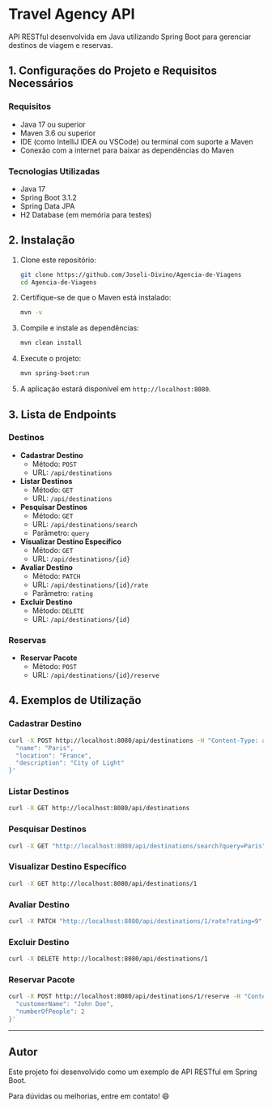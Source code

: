 
# Travel Agency API

API RESTful desenvolvida em Java utilizando Spring Boot para gerenciar destinos de viagem e reservas.

## 1. Configurações do Projeto e Requisitos Necessários

### Requisitos
- Java 17 ou superior
- Maven 3.6 ou superior
- IDE (como IntelliJ IDEA ou VSCode) ou terminal com suporte a Maven
- Conexão com a internet para baixar as dependências do Maven

### Tecnologias Utilizadas
- Java 17
- Spring Boot 3.1.2
- Spring Data JPA
- H2 Database (em memória para testes)

## 2. Instalação

1. Clone este repositório:
   ```bash
   git clone https://github.com/Joseli-Divino/Agencia-de-Viagens
   cd Agencia-de-Viagens
   ```

2. Certifique-se de que o Maven está instalado:
   ```bash
   mvn -v
   ```

3. Compile e instale as dependências:
   ```bash
   mvn clean install
   ```

4. Execute o projeto:
   ```bash
   mvn spring-boot:run
   ```

5. A aplicação estará disponível em `http://localhost:8080`.

## 3. Lista de Endpoints

### **Destinos**
- **Cadastrar Destino**
  - Método: `POST`
  - URL: `/api/destinations`
- **Listar Destinos**
  - Método: `GET`
  - URL: `/api/destinations`
- **Pesquisar Destinos**
  - Método: `GET`
  - URL: `/api/destinations/search`
  - Parâmetro: `query`
- **Visualizar Destino Específico**
  - Método: `GET`
  - URL: `/api/destinations/{id}`
- **Avaliar Destino**
  - Método: `PATCH`
  - URL: `/api/destinations/{id}/rate`
  - Parâmetro: `rating`
- **Excluir Destino**
  - Método: `DELETE`
  - URL: `/api/destinations/{id}`

### **Reservas**
- **Reservar Pacote**
  - Método: `POST`
  - URL: `/api/destinations/{id}/reserve`

## 4. Exemplos de Utilização

### **Cadastrar Destino**
```bash
curl -X POST http://localhost:8080/api/destinations -H "Content-Type: application/json" -d '{
  "name": "Paris",
  "location": "France",
  "description": "City of Light"
}'
```

### **Listar Destinos**
```bash
curl -X GET http://localhost:8080/api/destinations
```

### **Pesquisar Destinos**
```bash
curl -X GET "http://localhost:8080/api/destinations/search?query=Paris"
```

### **Visualizar Destino Específico**
```bash
curl -X GET http://localhost:8080/api/destinations/1
```

### **Avaliar Destino**
```bash
curl -X PATCH "http://localhost:8080/api/destinations/1/rate?rating=9"
```

### **Excluir Destino**
```bash
curl -X DELETE http://localhost:8080/api/destinations/1
```

### **Reservar Pacote**
```bash
curl -X POST http://localhost:8080/api/destinations/1/reserve -H "Content-Type: application/json" -d '{
  "customerName": "John Doe",
  "numberOfPeople": 2
}'
```

---
## Autor
Este projeto foi desenvolvido como um exemplo de API RESTful em Spring Boot.

Para dúvidas ou melhorias, entre em contato! 😄